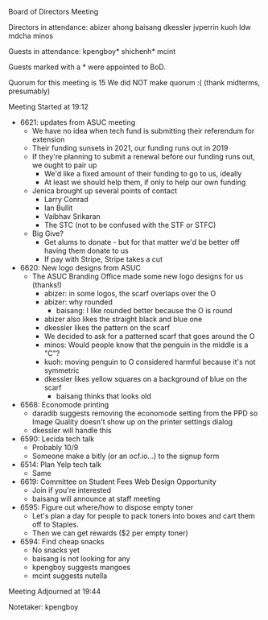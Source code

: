 Board of Directors Meeting

Directors in attendance:
abizer
ahong
baisang
dkessler
jvperrin
kuoh
ldw
mdcha
minos

Guests in attendance:
kpengboy*
shichenh*
mcint

Guests marked with a * were appointed to BoD.

Quorum for this meeting is 15
We did NOT make quorum :( (thank midterms, presumably)

Meeting Started at 19:12

* 6621: updates from ASUC meeting
   * We have no idea when tech fund is submitting their referendum for extension
   * Their funding sunsets in 2021, our funding runs out in 2019
   * If they're planning to submit a renewal before our funding runs out, we ought to pair up
      * We'd like a fixed amount of their funding to go to us, ideally
      * At least we should help them, if only to help our own funding
   * Jenica brought up several points of contact
      * Larry Conrad
      * Ian Bullit
      * Vaibhav Srikaran
      * The STC (not to be confused with the STF or STFC)
   * Big Give?
      * Get alums to donate - but for that matter we'd be better off having them donate to us
      * If pay with Stripe, Stripe takes a cut
* 6620: New logo designs from ASUC
   * The ASUC Branding Office made some new logo designs for us (thanks!)
      * abizer: in some logos, the scarf overlaps over the O
      * abizer: why rounded
         * baisang: I like rounded better because the O is round
      * abizer also likes the straight black and blue one
      * dkessler likes the pattern on the scarf
      * We decided to ask for a patterned scarf that goes around the O
      * minos: Would people know that the penguin in the middle is a "C"?
      * kuoh: moving penguin to O considered harmful because it's not symmetric
      * dkessler likes yellow squares on a background of blue on the scarf
         * baisang thinks that looks old
* 6568: Economode printing
   * daradib suggests removing the economode setting from the PPD so Image Quality doesn't
     show up on the printer settings dialog
   * dkessler will handle this
* 6590: Lecida tech talk
   * Probably 10/9
   * Someone make a bitly (or an ocf.io...) to the signup form
* 6514: Plan Yelp tech talk
   * Same
* 6619: Committee on Student Fees Web Design Opportunity
   * Join if you're interested
   * baisang will announce at staff meeting
* 6595: Figure out where/how to dispose empty toner
   * Let's plan a day for people to pack toners into boxes and cart them off to Staples.
   * Then we can get rewards ($2 per empty toner)
* 6594: Find cheap snacks
   * No snacks yet
   * baisang is not looking for any
   * kpengboy suggests mangoes
   * mcint suggests nutella

Meeting Adjourned at 19:44

Notetaker: kpengboy
